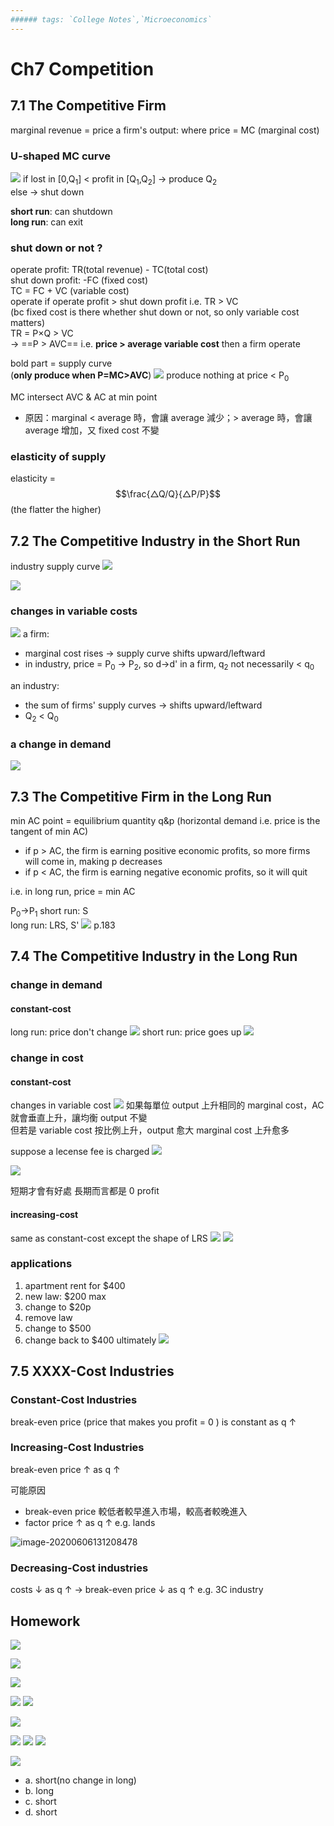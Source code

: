 ```yaml
---
###### tags: `College Notes`,`Microeconomics`
---
```

# Ch7 Competition

## 7.1 The Competitive Firm
marginal revenue = price
a firm's output: where price = MC (marginal cost)

### U-shaped MC curve

![](https://i.imgur.com/XDSXwX0.png)
if lost in [0,Q<sub>1</sub>] < profit in [Q<sub>1</sub>,Q<sub>2</sub>] → produce Q<sub>2</sub>  
else → shut down

**short run**: can shutdown  
**long run**: can exit

### shut down or not ?
operate profit: TR(total revenue) - TC(total cost)  
shut down profit: -FC (fixed cost)  
TC = FC + VC (variable cost)  
operate if operate profit > shut down profit i.e. TR > VC  
(bc fixed cost is there whether shut down or not, so only variable cost matters)  
TR = P×Q > VC  
→ ==P > AVC== i.e. **price > average variable cost** then a firm operate

bold part = supply curve  
(**only produce when P=MC>AVC**)
![](https://i.imgur.com/UePlKID.png)
produce nothing at price < P<sub>0</sub>

MC intersect AVC & AC at min point
- 原因：marginal < average 時，會讓 average 減少；> average 時，會讓 average 增加，又 fixed cost 不變

### elasticity of supply
<!-- elasticity = $$\frac{\frac{△Q}{Q}}{\frac{△P}{P}}$$ -->
elasticity = $$\frac{△Q/Q}{△P/P}$$
(the flatter the higher)
<!-- $$(1+3)/3$$
\\\[display\\\]
\[70/2\]
<!-- $x_{1,2} = \frac{-b \pm \sqrt{b^2-4ac}}{2b}.$
$$\frac{3}{4}$$ -->

## 7.2 The Competitive Industry in the Short Run

industry supply curve
![](https://i.imgur.com/KeH1iqT.png)

![](https://i.imgur.com/nkmkqC8.png)

### changes in variable costs
![](https://i.imgur.com/NbGg2Ty.png)
a firm:  
- marginal cost rises → supply curve shifts upward/leftward
- in industry, price = P<sub>0</sub> → P<sub>2</sub>, so d→d' in a firm, q<sub>2</sub> not necessarily < q<sub>0</sub>  

an industry:  
- the sum of firms' supply curves → shifts upward/leftward  
- Q<sub>2</sub> < Q<sub>0</sub>

### a change in demand
![](https://i.imgur.com/CaDdIKy.png)

## 7.3 The Competitive Firm in the Long Run
min AC point = equilibrium quantity q&p (horizontal demand i.e. price is the tangent of min AC)
- if p > AC, the firm is earning positive economic profits, so more firms will come in, making p decreases
- if p < AC, the firm is earning negative economic profits, so it will quit

i.e. in long run, price = min AC

P<sub>0</sub>→P<sub>1</sub>
short run: S  
long run: LRS, S'
![](https://i.imgur.com/XH1UndZ.png)
p.183

## 7.4 The Competitive Industry in the Long Run

### change in demand 
#### constant-cost
long run: price don't change
![](https://i.imgur.com/GREULXc.png)
short run: price goes up
![](https://i.imgur.com/1bicQPe.png)

### change in cost
#### constant-cost
changes in variable cost
![](https://i.imgur.com/VmEEeOS.png)
如果每單位 output 上升相同的 marginal cost，AC 就會垂直上升，讓均衡 output 不變  
但若是 variable cost 按比例上升，output 愈大 marginal cost 上升愈多

suppose a lecense fee is charged
![](https://i.imgur.com/TNV1nS7.jpg)

![](https://i.imgur.com/xUR2fY2.jpg)

短期才會有好處
長期而言都是 0 profit

#### increasing-cost
same as constant-cost except the shape of LRS
![](https://i.imgur.com/grWN56e.png)
![](https://i.imgur.com/MhJ0a1L.png)


### applications
1. apartment rent for $400
2. new law: $200 max
3. change to $20p
4. remove law
5. change to $500
6. change back to $400 ultimately
![](https://i.imgur.com/3hgOhBx.jpg)

## 7.5 XXXX-Cost Industries

### Constant-Cost Industries

break-even price (price that makes you profit = 0 ) is constant as q ↑

### Increasing-Cost Industries

break-even price ↑ as q ↑

可能原因

- break-even price 較低者較早進入市場，較高者較晚進入
- factor price ↑ as q ↑ e.g. lands

![image-20200606131208478](https://i.loli.net/2020/06/06/lVpRd8n7ZFKahUw.png)

### Decreasing-Cost industries

costs ↓ as q ↑ → break-even price ↓ as q ↑ e.g. 3C industry

## Homework

![](https://i.imgur.com/yQtyBHK.png)

![](https://i.imgur.com/TbYvXoE.png)

![](https://i.imgur.com/sIwnlCB.png)

![](https://i.imgur.com/NPRtxmv.png)
![](https://i.imgur.com/tEhSZyV.png)

![](https://i.imgur.com/xLF2vn9.png)

![](https://i.imgur.com/bQcTlaz.jpg)
![](https://i.imgur.com/G26uznC.jpg)
![](https://i.imgur.com/5h1CIgR.jpg)

![](https://i.imgur.com/ujP8xXV.jpg)
- a. short(no change in long)
- b. long  
- c. short  
- d. short
